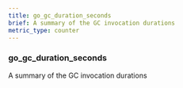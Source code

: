 ```yaml
---
title: go_gc_duration_seconds
brief: A summary of the GC invocation durations
metric_type: counter
---
```

### go_gc_duration_seconds

A summary of the GC invocation durations